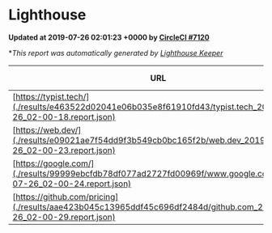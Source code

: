 
# Lighthouse

**Updated at 2019-07-26 02:01:23 +0000 by [CircleCI #7120](https://circleci.com/gh/ItinerisLtd/lighthouse-keeper-example/7120)**

**This report was automatically generated by [Lighthouse Keeper](https://github.com/itinerisltd/lighthouse-keeper)*

| URL | Performance | Accessibility | Best Practices | SEO | PWA | Updated At |
| --- | --- | --- | --- | --- | --- | --- |
| [https://typist.tech/](./results/e463522d02041e06b035e8f61910fd43/typist.tech_2019-07-26_02-00-18.report.json) |  |  |  |  |  | 2019-07-26T02:00:18.562Z |
| [https://web.dev/](./results/e09021ae7f54dd9f3b549cb0bc165f2b/web.dev_2019-07-26_02-00-23.report.json) | 0.91 | 0.9 | 1 | 0.96 | 1 | 2019-07-26T02:00:23.301Z |
| [https://google.com/](./results/99999ebcfdb78df077ad2727fd00969f/www.google.com_2019-07-26_02-00-24.report.json) | 0.95 | 0.86 | 0.93 | 0.83 | 0.56 | 2019-07-26T02:00:24.777Z |
| [https://github.com/pricing](./results/aae423b045c13965ddf45c696df2484d/github.com_2019-07-26_02-00-29.report.json) | 0.83 | 0.93 | 0.93 | 0.92 | 0.56 | 2019-07-26T02:00:29.660Z |
